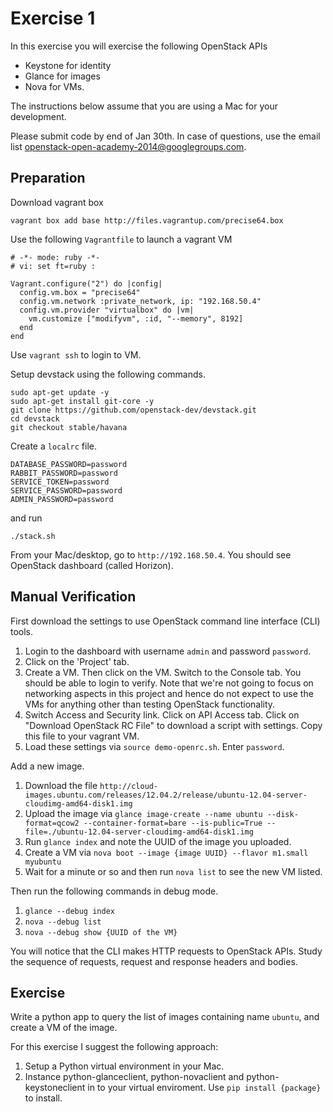 # Exercise 1

In this exercise you will exercise the following OpenStack APIs

- Keystone for identity
- Glance for images
- Nova for VMs.

The instructions below assume that you are using a Mac for your development.

Please submit code by end of Jan 30th. In case of questions,
use the email list openstack-open-academy-2014@googlegroups.com.


## Preparation

Download vagrant box

```
vagrant box add base http://files.vagrantup.com/precise64.box
```

Use the following `Vagrantfile` to launch a vagrant VM

```
# -*- mode: ruby -*-
# vi: set ft=ruby :

Vagrant.configure("2") do |config|
  config.vm.box = "precise64"
  config.vm.network :private_network, ip: "192.168.50.4"
  config.vm.provider "virtualbox" do |vm|
    vm.customize ["modifyvm", :id, "--memory", 8192]
  end
end
```

Use `vagrant ssh` to login to VM.

Setup devstack using the following commands.

```
sudo apt-get update -y
sudo apt-get install git-core -y
git clone https://github.com/openstack-dev/devstack.git
cd devstack
git checkout stable/havana
```

Create a `localrc` file.

```
DATABASE_PASSWORD=password
RABBIT_PASSWORD=password
SERVICE_TOKEN=password
SERVICE_PASSWORD=password
ADMIN_PASSWORD=password
```

and run

```
./stack.sh
```

From your Mac/desktop, go to `http://192.168.50.4`. You should see OpenStack
dashboard (called Horizon).

## Manual Verification

First download the settings to use OpenStack command line interface (CLI)
tools.

1. Login to the dashboard with username `admin` and password `password`.
2. Click on the 'Project' tab.
3. Create a VM. Then click on the VM. Switch to the Console tab. You should be
   able to login to verify. Note that we're not going to focus on networking
   aspects in this project and hence do not expect to use the VMs for anything
   other than testing OpenStack functionality.
4. Switch Access and Security link. Click on API Access tab. Click on "Download
   OpenStack RC File" to download a script with settings. Copy this file to
   your vagrant VM.
5. Load these settings via `source demo-openrc.sh`. Enter `password`.

Add a new image.

1. Download the file `http://cloud-images.ubuntu.com/releases/12.04.2/release/ubuntu-12.04-server-cloudimg-amd64-disk1.img`
2. Upload the image via `glance image-create --name ubuntu
--disk-format=qcow2 --container-format=bare --is-public=True --file=./ubuntu-12.04-server-cloudimg-amd64-disk1.img`
3. Run `glance index` and note the UUID of the image you uploaded.
4. Create a VM via `nova boot --image {image UUID} --flavor m1.small myubuntu`
5. Wait for a minute or so and then run `nova list` to see the new VM listed.

Then run the following commands in debug mode.

1. `glance --debug index`
2. `nova --debug list`
3. `nova --debug show {UUID of the VM}`

You will notice that the CLI makes HTTP requests to OpenStack APIs. Study the
 sequence of requests, request and response headers and bodies.

## Exercise

Write a python app to query the list of images containing name `ubuntu`, and create a VM of the image.

For this exercise I suggest the following approach:

1. Setup a Python virtual environment in your Mac.
2. Instance python-glanceclient, python-novaclient and python-keystoneclient
in to your virtual enviroment. Use `pip install {package}` to install.







